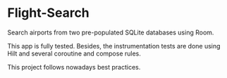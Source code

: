 # Flight-Search
Search airports from two pre-populated SQLite databases using Room.

This app is fully tested. Besides, the instrumentation tests are done using Hilt and several coroutine and compose rules.

This project follows nowadays best practices.
